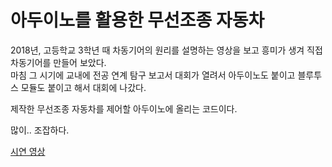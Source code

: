 # 아두이노를 활용한 무선조종 자동차

2018년, 고등학교 3학년 때 차동기어의 원리를 설명하는 영상을 보고 흥미가 생겨 직접 차동기어를 만들어 보았다.  
마침 그 시기에 교내에 전공 연계 탐구 보고서 대회가 열려서 아두이노도 붙이고 블루투스 모듈도 붙이고 해서 대회에 나갔다.  

제작한 무선조종 자동차를 제어할 아두이노에 올리는 코드이다.

많이.. 조잡하다.

[시연 영상](https://youtu.be/bHzoNGXtSWk)